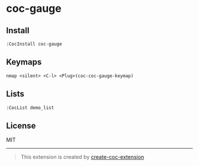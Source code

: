 # coc-gauge



## Install

`:CocInstall coc-gauge`

## Keymaps

`nmap <silent> <C-l> <Plug>(coc-coc-gauge-keymap)`

## Lists

`:CocList demo_list`

## License

MIT

---

> This extension is created by [create-coc-extension](https://github.com/fannheyward/create-coc-extension)
